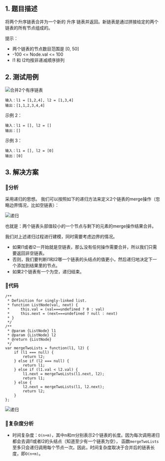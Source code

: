 ## 1. 题目描述

将两个升序链表合并为一个新的 升序 链表并返回。新链表是通过拼接给定的两个链表的所有节点组成的。

提示：
- 两个链表的节点数目范围是 [0, 50]
- -100 <= Node.val <= 100
- l1 和 l2均按非递减顺序排列


## 2. 测试用例

![合并2个有序链表](https://user-images.githubusercontent.com/82437559/120147888-fc6e7380-c219-11eb-937c-49a51f9504f3.png)
```
输入：l1 = [1,2,4], l2 = [1,3,4]
输出：[1,1,2,3,4,4]
```
示例 2：
```
输入：l1 = [], l2 = []
输出：[]
```
示例 3：
```
输入：l1 = [], l2 = [0]
输出：[0]
```

## 3. 解决方案

### 📝分析

采用递归的思想。
我们可以按照如下的递归方法来定义2个链表的merge操作（忽略边界情况，比如空链表）：

![递归](https://user-images.githubusercontent.com/82437559/120414074-fa2c2680-c38b-11eb-9975-3489c314ded2.png)

也就是：两个链表头部值较小的一个节点与剩下的元素的merge操作结果合并。

我们对上述递归过程进行建模，同时需要考虑边界的情况。
- 如果l1或者l2一开始就是空链表，那么没有任何操作需要合并，所以我们只需要返回非空链表。
- 否则，我们要判断l1和l2哪一个链表的头结点的值更小，然后递归地决定下一个添加到结果里的节点。
- 如果2个链表有一个为空，递归结束。

### 📝代码
```
/**
 * Definition for singly-linked list.
 * function ListNode(val, next) {
 *     this.val = (val===undefined ? 0 : val)
 *     this.next = (next===undefined ? null : next)
 * }
 */
/**
 * @param {ListNode} l1
 * @param {ListNode} l2
 * @return {ListNode}
 */
var mergeTwoLists = function(l1, l2) {
    if (l1 === null) {
        return l2;
    } else if (l2 === null) {
        return l1;
    } else if (l1.val < l2.val) {
        l1.next = mergeTwoLists(l1.next, l2);
        return l1;
    } else {
        l2.next = mergeTwoLists(l1, l2.next);
        return l2;
    }
};
```
![递归](https://user-images.githubusercontent.com/82437559/120414955-5a6f9800-c38d-11eb-9d85-ca7c3086b535.png)

### 📝复杂度分析

- 时间复杂度：`O(n+m)`，其中n和m分别表示2个链表的长度。因为每次调用递归都会去调l1或者l2的头结点（知道至少有一个链表为空），
函数`mergeTwoLists`至多只会递归调用每个节点一次。因此，时间复杂度取决于合并后的链表长度，即`O(n+m)`。






